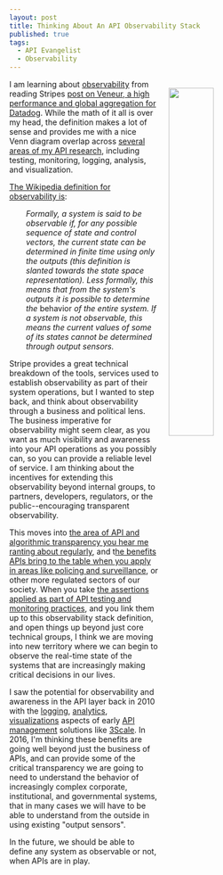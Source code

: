 ```yaml
---
layout: post
title: Thinking About An API Observability Stack
published: true
tags:
  - API Evangelist
  - Observability
---
```

<p><img style="padding: 15px;" src="http://kinlane-productions.s3.amazonaws.com/api_evangelist_site/blog/datadog_observability_dashboard.png" alt="" width="40%" align="right" /></p>
<p>I am learning about <a href="https://en.wikipedia.org/wiki/Observability">observability</a> from reading Stripes <a href="https://stripe.com/blog/introducing-veneur-high-performance-and-global-aggregation-for-datadog">post on Veneur, a high performance and global aggregation for Datadog</a>. While the math of it all is over my head, the definition makes a lot of sense and provides me with a nice Venn&nbsp;diagram overlap across <a href="http://apievangelist.com">several areas of my API research</a>, including testing, monitoring, logging, analysis, and visualization.</p>
<p><a href="https://en.wikipedia.org/wiki/Observability">The Wikipedia definition for observability is</a>:</p>
<p style="padding-left: 30px;"><em>Formally, a system is said to be observable if, for any possible sequence of state and control vectors, the current state can be determined in finite time using only the outputs (this definition is slanted towards the state space representation). Less formally, this means that from the system's outputs it is possible to determine the </em>behavior<em> of the entire system. If a system is not observable, this means the current values of some of its states cannot be determined through output sensors.</em></p>
<p>Stripe provides a great technical breakdown of the tools, services used to establish observability as part of their system operations, but I wanted to step back, and think about observability through a business and political lens. The business imperative for observability might seem clear, as you want as much visibility and awareness into your API operations as you possibly can, so you can provide a reliable level of service. I am thinking about the incentives for extending this observability beyond internal groups, to partners, developers, regulators, or the public--encouraging transparent observability.</p>
<p>This moves into <a href="http://apievangelist.com/2016/08/04/pushing-for-more-algorithmic-transparency-using-apis/">the area of API and algorithmic transparency you hear me ranting about regularly</a>, and t<a href="http://apievangelist.com/2016/10/14/transparency-in-police-access-to-social-platforms-using-oauth-and-apis/">he benefits APIs bring to the table when you apply in areas like policing and surveillance</a>, or other more regulated sectors of our society. When you take <a href="http://apievangelist.com/2016/10/07/regulatory-api-monitoring-for-validating-algorithmic-assertions/">the assertions applied as part of API testing and monitoring practices</a>, and you link them up to this observability stack definition, and open things up beyond just core technical groups, I think we are moving into new territory where we can begin to observe the real-time state of the systems that are increasingly making critical decisions in our lives.</p>
<p>I saw the potential for observability and awareness in the API layer back in 2010 with the <a href="http://logging.apievangelist.com">logging</a>, <a href="http://analysis.apievangelist.com/">analytics</a>, <a href="http://visualization.apievangelist.com/">visualizations</a> aspects of early <a href="http://management.apievangelist.com/">API management</a> solutions like <a href="http://3scale.net">3Scale</a>. In 2016, I'm thinking these benefits are going well beyond just the business of APIs, and can provide some of the critical transparency we are going to need to understand the behavior of increasingly complex corporate, institutional, and governmental systems, that in many cases we will have to be able to understand from the outside in using existing "output sensors".</p>
<p>In the future, we should be able to define any system as observable or not, when APIs are in play.</p>
